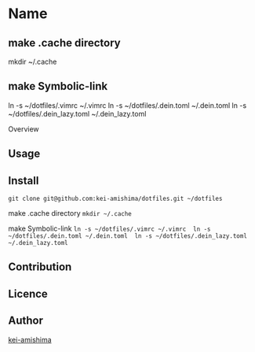 Name
====

## make .cache directory
mkdir ~/.cache

## make Symbolic-link
ln -s ~/dotfiles/.vimrc ~/.vimrc
ln -s ~/dotfiles/.dein.toml ~/.dein.toml
ln -s ~/dotfiles/.dein_lazy.toml ~/.dein_lazy.toml

Overview

## Usage

## Install
`git clone git@github.com:kei-amishima/dotfiles.git ~/dotfiles`

make .cache directory
`mkdir ~/.cache`

make Symbolic-link
`ln -s ~/dotfiles/.vimrc ~/.vimrc  ln -s ~/dotfiles/.dein.toml ~/.dein.toml  ln -s ~/dotfiles/.dein_lazy.toml ~/.dein_lazy.toml`

## Contribution

## Licence


## Author

[kei-amishima](https://github.com/kei-amishima)

